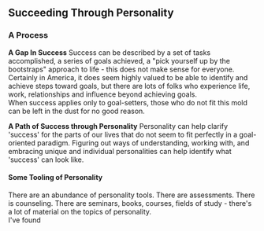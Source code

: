 ## Succeeding Through Personality

### A Process

**A Gap In Success**
Success can be described by a set of tasks accomplished, a series of goals achieved, a "pick yourself up by the bootstraps" approach to life - this does not make sense for everyone. Certainly in America, it does seem highly valued to be able to identify and achieve steps toward goals, but there are lots of folks who experience life, work, relationships and influence beyond achieving goals.  
When success applies only to goal-setters, those who do not fit this mold can be left in the dust for no good reason.

**A Path of Success through Personality**
Personality can help clarify 'success' for the parts of our lives that do not seem to fit perfectly in a goal-oriented paradigm. Figuring out ways of understanding, working with, and embracing unique and individual personalities can help identify what 'success' can look like.

#### Some Tooling of Personality

There are an abundance of personality tools. There are assessments. There is counseling. There are seminars, books, courses, fields of study - there's a lot of material on the topics of personality.  
I've found
